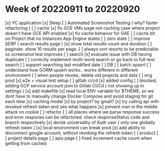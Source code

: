 # Week of 20220911 to 20220920

[x] YC application
[x] Sleep 
[ ] Automated Screenshot Testing ( why? faster refactoring )
[ ] cache 
  [x] fix GCE VMs page not caching case where project doesn't have GCE API enabled 
  [x] fix cache behavior for GAE 
  [ ] cache bit on Project that no instances 
  App Engine states 
    [ ] zero state 
[ ] improve SERP ( search results page )
  [x] show total results count and duration 
  [ ] paginate. show 10 results per page.
[ ] always sort resorts to be predictable so screenshot test improves
[ ] search
  [x] evaluate issue with DB having duplicate 
  [ ] correctly implement multi-word search or go back to full-text search
  [ ] support searching last modified date 
[ ] DB 
  [ ] batch upsert
  [ ] understand how GORM upsert works.. works different in different environment 
  [ ] when people revoke, delete old projects and data
[ ] eng prod
  [x] e2e + visual test setup
  [ ] gitlab ci/cd 
    [x] added config
    [ ] blocked, adding GCP service account json to Gitlab CI/Cd ( not showing up in settings )
  [x] add makefile 
  [x] read local ENV variable for $THEME, so we dont have to manually change Docker Compose and avoid staging for git each time 
[x] caching model
  [x] by project? by gmail?
[x] try calling api with revoked refresh token and see what happens 
[x] prevent man in the middle attack on cookie
[ ] refactor
  [ ] all places where we parse response success and error response can be refactored.
    check responseStatus code and branch respectively
[x] derisk universality of Auth user ( only one globally refresh token )
  [x] local environment can break prod
    [x] add ability to disconnect google account, without revoking the refresh token
[ ] product 
  [ ] project details page
    [ ] apis page 
    [ ] fixed increment cache count when getting from cached 


